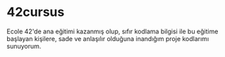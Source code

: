 # 42cursus
Ecole 42'de ana eğitimi kazanmış olup, sıfır kodlama bilgisi ile bu eğitime başlayan kişilere, sade ve anlaşılır olduğuna inandığım proje kodlarımı sunuyorum.
